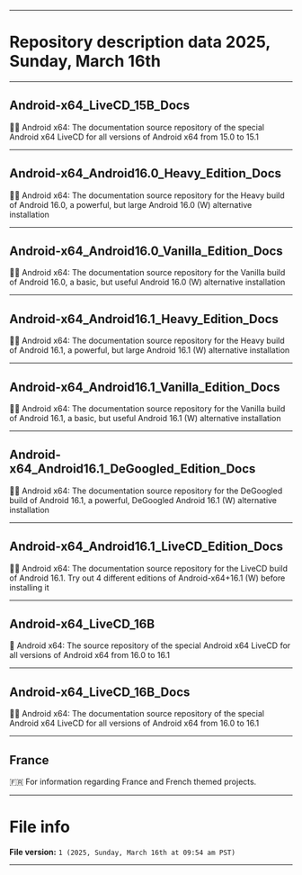 
***

# Repository description data 2025, Sunday, March 16th

---

## Android-x64_LiveCD_15B_Docs

🤖️📖️ Android x64: The documentation source repository of the special Android x64 LiveCD for all versions of Android x64 from 15.0 to 15.1

---

## Android-x64_Android16.0_Heavy_Edition_Docs

🤖️📖️ Android x64: The documentation source repository for the Heavy build of Android 16.0, a powerful, but large Android 16.0 (W) alternative installation

---

## Android-x64_Android16.0_Vanilla_Edition_Docs

🤖️📖️ Android x64: The documentation source repository for the Vanilla build of Android 16.0, a basic, but useful Android 16.0 (W) alternative installation

---

## Android-x64_Android16.1_Heavy_Edition_Docs

🤖️📖️ Android x64: The documentation source repository for the Heavy build of Android 16.1, a powerful, but large Android 16.1 (W) alternative installation

---

## Android-x64_Android16.1_Vanilla_Edition_Docs

🤖️📖️ Android x64: The documentation source repository for the Vanilla build of Android 16.1, a basic, but useful Android 16.1 (W) alternative installation

---

## Android-x64_Android16.1_DeGoogled_Edition_Docs

🤖️📖️ Android x64: The documentation source repository for the DeGoogled build of Android 16.1, a powerful, DeGoogled Android 16.1 (W) alternative installation 

---

## Android-x64_Android16.1_LiveCD_Edition_Docs

🤖️📖️ Android x64: The documentation source repository for the LiveCD build of Android 16.1. Try out 4 different editions of Android-x64+16.1 (W) before installing it 

---

## Android-x64_LiveCD_16B

🤖️ Android x64: The source repository of the special Android x64 LiveCD for all versions of Android x64 from 16.0 to 16.1

---

## Android-x64_LiveCD_16B_Docs

🤖️📖️ Android x64: The documentation source repository of the special Android x64 LiveCD for all versions of Android x64 from 16.0 to 16.1

---

## France

🇫🇷️ For information regarding France and French themed projects. 

***

# File info

**File version:** `1 (2025, Sunday, March 16th at 09:54 am PST)`

***

